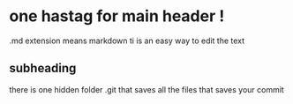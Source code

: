 # one hastag for main header  !
.md extension means markdown ti is an easy way to edit the text
## subheading
 there is one hidden folder .git that saves all the files that saves your commit